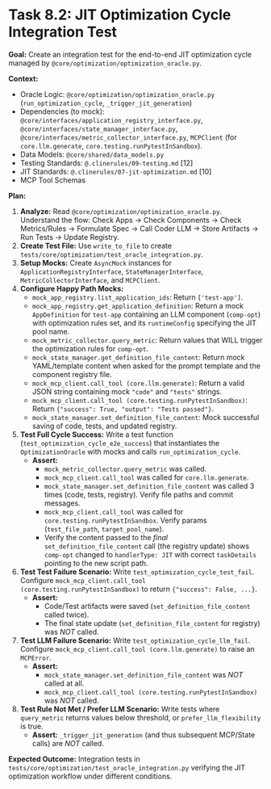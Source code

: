 # Task 8.2: JIT Optimization Cycle Integration Test

**Goal:** Create an integration test for the end-to-end JIT optimization cycle managed by `@core/optimization/optimization_oracle.py`.

**Context:**
- Oracle Logic: `@core/optimization/optimization_oracle.py` (`run_optimization_cycle`, `_trigger_jit_generation`)
- Dependencies (to mock): `@core/interfaces/application_registry_interface.py`, `@core/interfaces/state_manager_interface.py`, `@core/interfaces/metric_collector_interface.py`, `MCPClient` (for `core.llm.generate`, `core.testing.runPytestInSandbox`).
- Data Models: `@core/shared/data_models.py`
- Testing Standards: `@.clinerules/09-testing.md` [12]
- JIT Standards: `@.clinerules/07-jit-optimization.md` [10]
- MCP Tool Schemas

**Plan:**

1.  **Analyze:** Read `@core/optimization/optimization_oracle.py`. Understand the flow: Check Apps -> Check Components -> Check Metrics/Rules -> Formulate Spec -> Call Coder LLM -> Store Artifacts -> Run Tests -> Update Registry.
2.  **Create Test File:** Use `write_to_file` to create `tests/core/optimization/test_oracle_integration.py`.
3.  **Setup Mocks:** Create `AsyncMock` instances for `ApplicationRegistryInterface`, `StateManagerInterface`, `MetricCollectorInterface`, and `MCPClient`.
4.  **Configure Happy Path Mocks:**
    *   `mock_app_registry.list_application_ids`: Return `['test-app']`.
    *   `mock_app_registry.get_application_definition`: Return a mock `AppDefinition` for `test-app` containing an LLM component (`comp-opt`) with optimization rules set, and its `runtimeConfig` specifying the JIT pool name.
    *   `mock_metric_collector.query_metric`: Return values that WILL trigger the optimization rules for `comp-opt`.
    *   `mock_state_manager.get_definition_file_content`: Return mock YAML/template content when asked for the prompt template and the component registry file.
    *   `mock_mcp_client.call_tool (core.llm.generate)`: Return a valid JSON string containing mock `"code"` and `"tests"` strings.
    *   `mock_mcp_client.call_tool (core.testing.runPytestInSandbox)`: Return `{"success": True, "output": "Tests passed"}`.
    *   `mock_state_manager.set_definition_file_content`: Mock successful saving of code, tests, and updated registry.
5.  **Test Full Cycle Success:** Write a test function (`test_optimization_cycle_e2e_success`) that instantiates the `OptimizationOracle` with mocks and calls `run_optimization_cycle`.
    *   **Assert:**
        *   `mock_metric_collector.query_metric` was called.
        *   `mock_mcp_client.call_tool` was called for `core.llm.generate`.
        *   `mock_state_manager.set_definition_file_content` was called 3 times (code, tests, registry). Verify file paths and commit messages.
        *   `mock_mcp_client.call_tool` was called for `core.testing.runPytestInSandbox`. Verify params (`test_file_path`, `target_pool_name`).
        *   Verify the content passed to the *final* `set_definition_file_content` call (the registry update) shows `comp-opt` changed to `handlerType: JIT` with correct `taskDetails` pointing to the new script path.
6.  **Test Test Failure Scenario:** Write `test_optimization_cycle_test_fail`. Configure `mock_mcp_client.call_tool (core.testing.runPytestInSandbox)` to return `{"success": False, ...}`.
    *   **Assert:**
        *   Code/Test artifacts were saved (`set_definition_file_content` called twice).
        *   The final state update (`set_definition_file_content` for registry) was *NOT* called.
7.  **Test LLM Failure Scenario:** Write `test_optimization_cycle_llm_fail`. Configure `mock_mcp_client.call_tool (core.llm.generate)` to raise an `MCPError`.
    *   **Assert:**
        *   `mock_state_manager.set_definition_file_content` was *NOT* called at all.
        *   `mock_mcp_client.call_tool (core.testing.runPytestInSandbox)` was *NOT* called.
8.  **Test Rule Not Met / Prefer LLM Scenario:** Write tests where `query_metric` returns values below threshold, or `prefer_llm_flexibility` is true.
    *   **Assert:** `_trigger_jit_generation` (and thus subsequent MCP/State calls) are *NOT* called.

**Expected Outcome:** Integration tests in `tests/core/optimization/test_oracle_integration.py` verifying the JIT optimization workflow under different conditions.
